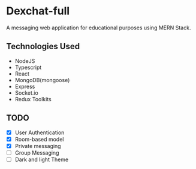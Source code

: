 # Dexchat-full 
A messaging web application for educational purposes using MERN Stack.
## Technologies Used
- NodeJS
- Typescript
- React
- MongoDB(mongoose)
- Express
- Socket.io
- Redux Toolkits
## TODO
- [x] User Authentication
- [x] Room-based model
- [x] Private messaging
- [ ] Group Messaging
- [ ] Dark and light Theme
